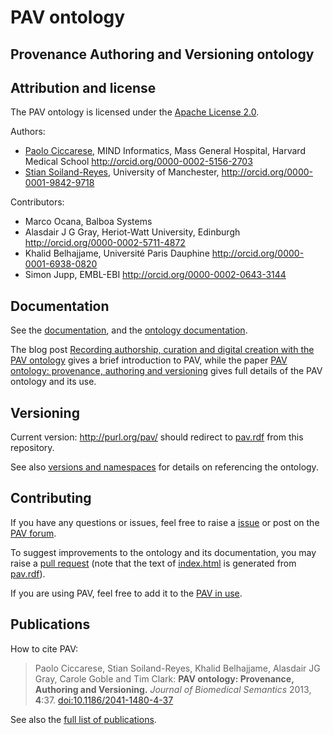 # PAV ontology
## Provenance Authoring and Versioning ontology


## Attribution and license

The PAV ontology is licensed under the [Apache License 2.0](http://www.apache.org/licenses/LICENSE-2.0).

Authors:

* [Paolo Ciccarese](http://www.paolociccarese.info/), MIND Informatics, Mass General Hospital, Harvard Medical School http://orcid.org/0000-0002-5156-2703
* [Stian Soiland-Reyes](http://soiland-reyes.com/stian/work/), University of Manchester, http://orcid.org/0000-0001-9842-9718

Contributors:

* Marco Ocana, Balboa Systems
* Alasdair J G Gray,  Heriot-Watt University, Edinburgh http://orcid.org/0000-0002-5711-4872
* Khalid Belhajjame, Université Paris Dauphine http://orcid.org/0000-0001-6938-0820
* Simon Jupp, EMBL-EBI http://orcid.org/0000-0002-0643-3144

## Documentation

See the [documentation](https://github.com/pav-ontology/pav/wiki/), and the 
[ontology documentation](http://pav-ontology.github.io/pav/).

The blog post [Recording authorship, curation and digital creation with the PAV ontology](https://practicalprovenance.wordpress.com/2013/03/28/pav/) gives a brief introduction to PAV, while
the paper [PAV ontology: provenance, authoring and versioning](http://www.jbiomedsem.com/content/4/1/3) gives
full details of the PAV ontology and its use.

## Versioning

Current version: http://purl.org/pav/ should redirect to [pav.rdf](http://pav-ontology.github.io/pav/pav.rdf) from this repository.

See also [versions and namespaces](https://github.com/pav-ontology/pav/wiki/Versions) for details on referencing the ontology.

## Contributing

If you have any questions or issues, feel free to raise a [issue](https://github.com/pav-ontology/pav/issues) or post on the [PAV forum](https://groups.google.com/forum/#!forum/pav-ontology). 

To suggest improvements to the ontology and its documentation, you may raise a [pull request](https://github.com/pav-ontology/pav/pulls) (note that the text of [index.html](index.html) is generated from [pav.rdf](pav.rdf)).

If you are using PAV, feel free to add it to the [PAV in use](https://github.com/pav-ontology/pav/wiki/PAV-in-use).

## Publications

How to cite PAV:

> Paolo Ciccarese, Stian Soiland-Reyes, Khalid Belhajjame, Alasdair JG Gray, Carole Goble and Tim Clark:
> **PAV ontology: Provenance, Authoring and Versioning.** 
> *Journal of Biomedical Semantics* 2013, **4**:37. 
> [doi:10.1186/2041-1480-4-37](http://dx.doi.org/10.1186/2041-1480-4-37)

See also the [full list of publications](https://github.com/pav-ontology/pav/wiki/Publications).

